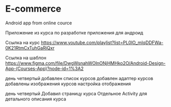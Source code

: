 # E-commerce
Android app from online cource

Приложение из курса по разработке приложения для андроид

Ссылка на курс
https://www.youtube.com/playlist?list=PL0lO_mIqDDFWa-0K21RtmCxTuhGaRiQxr

Ссылка на шаблон
https://www.figma.com/file/DwgWsnahWOlnONjHMHko2O/Android-Design-App-(Courses-App)?node-id=1%3A2

день четвертый
    добавлен список курсов
    добавлен адаптер курсов
    добавлены изображения курсов
    настройка отображения

день четвертый
    Добавил страницу курса
    Отдельное Activity для детального описания курса
